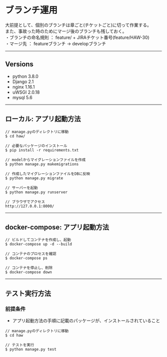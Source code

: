 # ブランチ運用
大前提として、個別のブランチは章ごと(チケットごと)に切って作業する。  
また、事故った時のためにマージ後のブランチも残しておく。  
・ブランチの命名規則 ： feature/ + JIRAチケット番号(feature/HAW-30)  
・マージ先 ： featureブランチ -> developブランチ  

---
## Versions
 - python 3.8.0
 - Django 2.1
 - nginx 1.16.1
 - uWSGI 2.0.18
 - mysql 5.6

---
## ローカル: アプリ起動方法
```
// manage.pyのディレクトリに移動
$ cd haw/

// 必要なパッケージのインストール
$ pip install -r requirements.txt

// modelからマイグレーションファイルを作成
$ python manage.py makemigrations

// 作成したマイグレーションファイルをDBに反映
$ python manage.py migrate

// サーバーを起動
$ python manage.py runserver

// ブラウザでアクセス
http://127.0.0.1:8000/
```

---
## docker-compose: アプリ起動方法
```
// ビルドしてコンテナを作成し、起動
$ docker-compose up -d --build

// コンテナのプロセスを確認
$ docker-compose ps

// コンテナを停止し、削除
$ docker-compose down
```

---
## テスト実行方法
### 前提条件
 - アプリ起動方法の手順に記載のパッケージが、インストールされていること
```
// manage.pyのディレクトリに移動
$ cd haw

// テストを実行
$ python manage.py test
```
